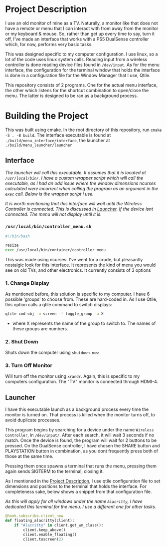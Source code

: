# Project Description

I use an old monitor of mine as a TV. Naturally, a monitor like that does not have a remote or menu that I can interact with from away from the monitor or my keyboard & mouse. So, rather than get up every time to say, turn it off, I've made an interface that works with a PS5 DualSense controller which, for now, performs very basic tasks.

This was designed specific to my computer configuration. I use linux, so a lot of the code uses linux system calls. Reading input from a wireless controller is done reading device files found in `/dev/input`. As for the menu interface, the configuration for the terminal window that holds the interface is done in a configuration file for the Window Manager that I use, Qtile.

This repository consists of 2 programs. One for the actual menu interface, the other which listens for the shortcut combination to open/close the menu. The latter is designed to be ran as a background process.

# Building the Project

This was built using cmake. In the root directory of this repository, run `cmake -S . -B build`. The interface executable is found at `./build/menu_interface/interface`, the launcher at `./build/menu_launcher/launcher`

## Interface

*The launcher will call this executable. It assumes that it is located at `/usr/local/bin/`. I have a custom wrapper script which will call the executable, as I had an odd issue where the window dimensions ncurses calculated were incorrect when calling the program as an argument in the `exec` call. Below is the wrapper script i use.*

*It is worth mentioning that this interface will wait until the Wireless Controller is connected. This is discussed in [Launcher](#launcher). If the device isnt connected. The menu will not display until it is.*

### `/usr/local/bin/controller_menu.sh`
```bash
#!/bin/bash

resize
exec /usr/local/bin/container/controller_menu
```


This was made using ncurses. I've went for a crude, but pleasantly nostalgic look for this interface. It represents the kind of menu you would see on old TVs, and other electronics. It currently consists of 3 options

### 1. Change Display

As mentioned before, this solution is specific to my computer. I have 6 possible 'groups' to choose from. These are hard-coded in. As I use Qtile, this option calls a qtile command to switch displays:
```bash
qtile cmd-obj -o screen -f toggle_group -a X
```
- where X represents the name of the group to switch to. The names of these groups are numbers.

### 2. Shut Down

Shuts down the computer using `shutdown now`

### 3. Turn Off Monitor

Will turn off the monitor using `xrandr`. Again, this is specific to my computers configuration. The "TV" monitor is connected through HDMI-4.

## Launcher

I have this executable launch as a background process every time the monitor is turned on. That process is killed when the monitor turns off, to avoid duplicate processes.

This program begins by searching for a device under the name `Wireless Controller`, in `/dev/input/`. After each search, it will wait 3 seconds if no match. Once the device is found, the program will wait for 2 buttons to be pressed. On the DualSense controller, I have chosen the SHARE button and PLAYSTATION button in combination, as you dont frequently press both of those at the same time.

Pressing them once spawns a terminal that runs the menu, pressing them again sends SIGTERM to the terminal, closing it.

As I mentioned in the [Project Description](#project-description), I use qtile configuration file to set dimensions and positions to the terminal that holds the interface. For completeness sake, below shows a snippet from that configuration file.

*As this will apply for all windows under the name `Alacritty`, I have dedicated this terminal for the menu. I use a different one for other tasks.*

```python
@hook.subscribe.client_new
def floating_alacritty(client):
	if "Alacritty" in client.get_wm_class():
		client.keep_above()
		client.enable_floating()
		client.toscreen(2)
```
